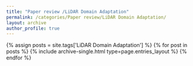 ```yaml
---
title: "Paper review /LiDAR Domain Adaptation"
permalink: /categories/Paper review/LiDAR Domain Adaptation/
layout: archive
author_profile: true
---
```


{% assign posts = site.tags['LiDAR Domain Adaptation'] %}
{% for post in posts %} {% include archive-single.html type=page.entries_layout %} {% endfor %}
